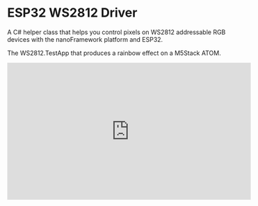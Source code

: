 ﻿# ESP32 WS2812 Driver

A C# helper class that helps you control pixels on WS2812 addressable RGB devices with the nanoFramework platform and ESP32.

The WS2812.TestApp that produces a rainbow effect on a M5Stack ATOM.

<iframe width="560" height="315" src="https://www.youtube.com/embed/d94gDS0FQ4g" frameborder="0" allow="accelerometer; autoplay; clipboard-write; encrypted-media; gyroscope; picture-in-picture" allowfullscreen></iframe>

